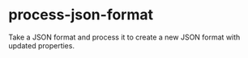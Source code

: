 # process-json-format
Take a JSON format and process it to create a new JSON format with updated properties.
